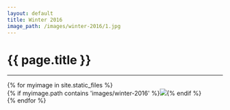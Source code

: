 ```yaml
---
layout: default
title: Winter 2016
image_path: /images/winter-2016/1.jpg
---
```


<h1>{{ page.title }}</h1>
<hr>

<div class="row">
{% for myimage in site.static_files %}<div class="col-lg-3 thumb">{% if myimage.path contains 'images/winter-2016' %}<img class="img-responsive" src="{{myimage.path}}">{% endif %}</div>{% endfor %}
</div>
